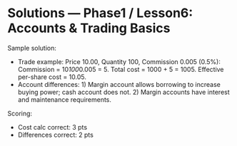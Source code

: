 # Solutions — Phase1 / Lesson6: Accounts & Trading Basics

Sample solution:
- Trade example: Price 10.00, Quantity 100, Commission 0.005 (0.5%): Commission = 10*100*0.005 = 5. Total cost = 1000 + 5 = 1005. Effective per-share cost = 10.05.
- Account differences: 1) Margin account allows borrowing to increase buying power; cash account does not. 2) Margin accounts have interest and maintenance requirements.

Scoring:
- Cost calc correct: 3 pts
- Differences correct: 2 pts

